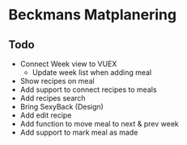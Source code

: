 # Beckmans Matplanering

## Todo
- Connect Week view to VUEX
  - Update week list when adding meal
- Show recipes on meal
- Add support to connect recipes to meals
- Add recipes search
- Bring SexyBack (Design)
- Add edit recipe
- Add function to move meal to next & prev week
- Add support to mark meal as made
